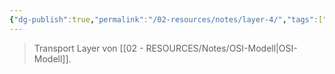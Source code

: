 ```yaml
---
{"dg-publish":true,"permalink":"/02-resources/notes/layer-4/","tags":["netzwerk/osi"],"noteIcon":"","updated":"2025-09-05T10:12:30.447+02:00"}
---
```


> Transport Layer von [[02 - RESOURCES/Notes/OSI-Modell\|OSI-Modell]].
